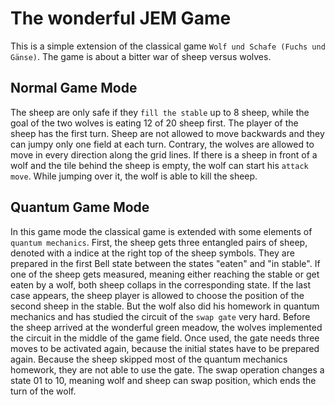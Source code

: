 # The wonderful JEM Game
This is a simple extension of the classical game `Wolf und Schafe (Fuchs und Gänse)`. The game is about a bitter war of sheep versus wolves.
## Normal Game Mode
The sheep are only safe if they `fill the stable` up to 8 sheep, while the goal of the two wolves is eating 12 of 20 sheep first.
The player of the sheep has the first turn. Sheep are not allowed to move backwards and they can jumpy only one field at each turn. Contrary, the wolves are allowed to move in every direction along the grid lines. If there is a sheep in front of a wolf and the tile behind the sheep is empty, the wolf can start his `attack move`. While jumping over it, the wolf is able to kill the sheep.
## Quantum Game Mode
In this game mode the classical game is extended with some elements of `quantum mechanics`. First, the sheep gets three entangled pairs of sheep, denoted with a indice at the right top of the sheep symbols. They are prepared in the first Bell state between the states "eaten" and "in stable". If one of the sheep gets measured, meaning either reaching the stable or get eaten by a wolf, both sheep collaps in the corresponding state. If the last case appears, the sheep player is allowed to choose the position of the second sheep in the stable.
But the wolf also did his homework in quantum mechanics and has studied the circuit of the `swap gate` very hard. Before the sheep arrived at the wonderful green meadow, the wolves implemented the circuit in the middle of the game field. Once used, the gate needs three moves to be activated again, because the initial states have to be prepared again. Because the sheep skipped most of the quantum mechanics homework, they are not able to use the gate.
The swap operation changes a state 01 to 10, meaning wolf and sheep can swap position, which ends the turn of the wolf.